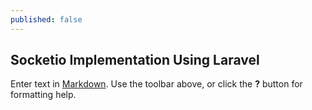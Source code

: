 ```yaml
---
published: false
---
```

## Socketio Implementation Using Laravel

Enter text in [Markdown](http://daringfireball.net/projects/markdown/). Use the toolbar above, or click the **?** button for formatting help.
